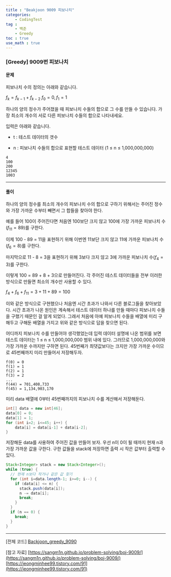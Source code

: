 ```yaml
---
title : "Beakjoon 9009 피보나치"
categories: 
    - CodingTest
tag : 
    - 백준
    - Greedy
toc : true
use_math : true
---
```


### [Greedy] 9009번 피보나치



#### 문제

피보나치 수의 정의는 아래와 같습니다.

$f_{k} = f_{k-1} + f_{k-2}$
$f_{0} = 0, f_{1} = 1$

하나의 양의 정수가 주어졌을 때 피보나치 수들의 합으로 그 수를 만들 수 있습니다. 가장 최소의 개수의 서로 다른 피보나치 수들의 합으로 나타내세요.

입력은 아래와 같습니다. 

- t : 테스트 데이터의 갯수

- n : 피보나치 수들의 합으로 표현할 테스트 데이터 (1 ≤ n ≤ 1,000,000,000)

```
4
100
200
12345
1003
```
------




#### 풀이

하나의 양의 정수를 최소의 개수의 피보나치 수의 합으로 구하기 위해서는 주어진 정수와 가장 가까운 수부터 빼면서 그 합들을 찾아야 한다.

예를 들어 100이 주어진다면 처음엔 100보단 크지 않고 100에 가장 가까운 피보나치 수($f_{11} = 89$)를 구한다.

이제 100 - 89 = 11을 표현하기 위해 이번엔 11보단 크지 않고 11에 가까운 피보나치 수($f_{6} = 8$)를 구한다.

마지막으로 11 - 8 = 3을 표현하기 위해 3보다 크지 않고 3에 가까운 피보나치 수($f_{4} = 3$)를 구한다.

이렇게 100 = 89 + 8 + 3으로 만들어진다. 각 주어진 테스트 데이터들을 전부 이러한 방식으로 만들면 최소의 개수만 사용할 수 있다.

$f_{4} + f_{6} + f_{11} = 3 + 11 + 89 = 100$


이와 같은 방식으로 구현했으나 처음엔 시간 초과가 나와서 다른 블로그들을 찾아보았다. 시간 초과가 나온 원인은 계속해서 테스트 데이터 하나를 만들 때마다 피보나치 수들을 구했기 때문인 걸 알게 되었다. 그래서 처음에 아예 피보나치 수들을 배열에 미리 구해두고 구해둔 배열을 가지고 위와 같은 방식으로 답을 찾으면 된다.

어디까지 피보나치 수를 만들어야 생각했었는데 입력 데이터 설명에 나온 범위를 보면 테스트 데이터는 1 ≤ n ≤ 1,000,000,000 범위 내에 있다. 그러므로 1,000,000,000와 가장 가까운 수까지만 구하면 된다. 45번째가 최댓값보다는 크지만 가장 가까운 수이므로 45번째까지 미리 만들어서 저장해두자.

```
f(0) = 0
f(1) = 1
f(2) = 1
f(3) = 2
...
f(44) = 701,408,733
f(45) = 1,134,903,170
```

미리 data 배열에 0부터 45번째까지의 피보나치 수를 계산해서 저장해둔다.

```java
int[] data = new int[46];
data[0] = 0;
data[1] = 1;
for (int i=2; i<=45; i++) {
	data[i] = data[i-1] + data[i-2];
}
```



저장해둔 data를 사용하여 주어진 값을 만들어 보자. 우선 n이 0이 될 때까지 현재 n과 가장 가까운 값을 구한다. 구한 값들을 stack에 저장하면 출력 시 작은 값부터 출력할 수 있다.

```java
Stack<Integer> stack = new Stack<Integer>(); 
while (true) {
  // 현재 n보다 작거나 같은 값 찾기 
  for (int i=data.length-1; i>=0; i--) {
    if (data[i] <= n) {
      stack.push(data[i]);
      n -= data[i];
      break;
    }
  }
  if (n == 0) {
    break;
  }
}
```
------



[전체 코드]
[Backjoon_greedy_9090](https://github.com/yuntnwls/codingtest/blob/517a0793a7cfe5eba8dffc0312e35be28bebaff3/src/com/backjoon/greedy/t9009/Main.java)

[참고 자료]
[https://sangm1n.github.io/problem-solving/boj-9009/](https://sangm1n.github.io/problem-solving/boj-9009/)
[https://jeongminhee99.tistory.com/91](https://jeongminhee99.tistory.com/91)